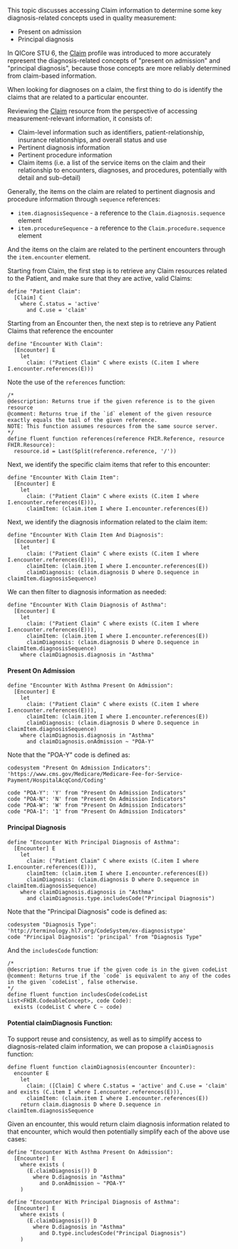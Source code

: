 This topic discusses accessing Claim information to determine some key diagnosis-related concepts used in quality measurement:

* Present on admission
* Principal diagnosis

In QICore STU 6, the [Claim](https://hl7.org/fhir/us/qicore/StructureDefinition-qicore-claim.html) profile was introduced to more accurately represent the diagnosis-related concepts of "present on admission" and "principal diagnosis", because those concepts are more reliably determined from claim-based information.

When looking for diagnoses on a claim, the first thing to do is identify the claims that are related to a particular encounter.

Reviewing the [Claim](http://hl7.org/fhir/R4/claim.html) resource from the perspective of accessing measurement-relevant information, it consists of:

* Claim-level information such as identifiers, patient-relationship, insurance relationships, and overall status and use
* Pertinent diagnosis information
* Pertinent procedure information
* Claim items (i.e. a list of the service items on the claim and their relationship to encounters, diagnoses, and procedures, potentially with detail and sub-detail)

Generally, the items on the claim are related to pertinent diagnosis and procedure information through `sequence` references:

* `item.diagnosisSequence` - a reference to the `Claim.diagnosis.sequence` element
* `item.procedureSequence` - a reference to the `Claim.procedure.sequence` element

And the items on the claim are related to the pertinent encounters through the `item.encounter` element.

Starting from Claim, the first step is to retrieve any Claim resources related to the Patient, and make sure that they are active, valid Claims:

```cql
define "Patient Claim":
  [Claim] C
    where C.status = 'active'
      and C.use = 'claim'
```

Starting from an Encounter then, the next step is to retrieve any Patient Claims that reference the encounter

```cql
define "Encounter With Claim":
  [Encounter] E
    let
      claim: ("Patient Claim" C where exists (C.item I where I.encounter.references(E)))
```

Note the use of the `references` function:

```cql
/*
@description: Returns true if the given reference is to the given resource
@comment: Returns true if the `id` element of the given resource exactly equals the tail of the given reference.
NOTE: This function assumes resources from the same source server.
*/
define fluent function references(reference FHIR.Reference, resource FHIR.Resource):
  resource.id = Last(Split(reference.reference, '/'))  
```

Next, we identify the specific claim items that refer to this encounter:

```cql
define "Encounter With Claim Item":
  [Encounter] E
    let
      claim: ("Patient Claim" C where exists (C.item I where I.encounter.references(E))),
      claimItem: (claim.item I where I.encounter.references(E))
```

Next, we identify the diagnosis information related to the claim item:

```cql
define "Encounter With Claim Item And Diagnosis":
  [Encounter] E
    let
      claim: ("Patient Claim" C where exists (C.item I where I.encounter.references(E))),
      claimItem: (claim.item I where I.encounter.references(E))
      claimDiagnosis: (claim.diagnosis D where D.sequence in claimItem.diagnosisSequence)
```

We can then filter to diagnosis information as needed:

```cql
define "Encounter With Claim Diagnosis of Asthma":
  [Encounter] E
    let
      claim: ("Patient Claim" C where exists (C.item I where I.encounter.references(E))),
      claimItem: (claim.item I where I.encounter.references(E))
      claimDiagnosis: (claim.diagnosis D where D.sequence in claimItem.diagnosisSequence)
    where claimDiagnosis.diagnosis in "Asthma"
```

#### Present On Admission

```cql
define "Encounter With Asthma Present On Admission":
  [Encounter] E
    let
      claim: ("Patient Claim" C where exists (C.item I where I.encounter.references(E))),
      claimItem: (claim.item I where I.encounter.references(E))
      claimDiagnosis: (claim.diagnosis D where D.sequence in claimItem.diagnosisSequence)
    where claimDiagnosis.diagnosis in "Asthma"
      and claimDiagnosis.onAdmission ~ "POA-Y"
```

Note that the "POA-Y" code is defined as:

```cql
codesystem "Present On Admission Indicators": 'https://www.cms.gov/Medicare/Medicare-Fee-for-Service-Payment/HospitalAcqCond/Coding'

code "POA-Y": 'Y' from "Present On Admission Indicators"
code "POA-N": 'N' from "Present On Admission Indicators"
code "POA-W": 'W' from "Present On Admission Indicators"
code "POA-1": '1' from "Present On Admission Indicators"
```

#### Principal Diagnosis

```cql
define "Encounter With Principal Diagnosis of Asthma":
  [Encounter] E
    let
      claim: ("Patient Claim" C where exists (C.item I where I.encounter.references(E))),
      claimItem: (claim.item I where I.encounter.references(E))
      claimDiagnosis: (claim.diagnosis D where D.sequence in claimItem.diagnosisSequence)
    where claimDiagnosis.diagnosis in "Asthma"
      and claimDiagnosis.type.includesCode("Principal Diagnosis")
```

Note that the "Principal Diagnosis" code is defined as:

```cql
codesystem "Diagnosis Type": 'http://terminology.hl7.org/CodeSystem/ex-diagnosistype'
code "Principal Diagnosis": 'principal' from "Diagnosis Type"
```

And the `includesCode` function:

```cql
/*
@description: Returns true if the given code is in the given codeList
@comment: Returns true if the `code` is equivalent to any of the codes in the given `codeList`, false otherwise.
*/
define fluent function includesCode(codeList List<FHIR.CodeableConcept>, code Code):
  exists (codeList C where C ~ code)
```

#### Potential claimDiagnosis Function:

To support reuse and consistency, as well as to simplify access to diagnosis-related claim information, we can propose a `claimDiagnosis` function:

```cql
define fluent function claimDiagnosis(encounter Encounter):
  encounter E
    let 
      claim: ([Claim] C where C.status = 'active' and C.use = 'claim' and exists (C.item I where I.encounter.references(E))),
      claimItem: (claim.item I where I.encounter.references(E))
    return claim.diagnosis D where D.sequence in claimItem.diagnosisSequence
```

Given an encounter, this would return claim diagnosis information related to that encounter, which would then potentially simplify each of the above use cases:

```
define "Encounter With Asthma Present On Admission":
  [Encounter] E
    where exists (
      (E.claimDiagnosis()) D
        where D.diagnosis in "Asthma"
          and D.onAdmission ~ "POA-Y"
    )

define "Encounter With Principal Diagnosis of Asthma":
  [Encounter] E
    where exists (
      (E.claimDiagnosis()) D
        where D.diagnosis in "Asthma"
          and D.type.includesCode("Principal Diagnosis")
    )
```    

